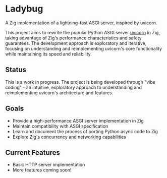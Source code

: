 # Ladybug

A Zig implementation of a lightning-fast ASGI server, inspired by uvicorn.

This project aims to rewrite the popular Python ASGI server [uvicorn](https://github.com/encode/uvicorn) in Zig, taking advantage of Zig's performance characteristics and safety guarantees. The development approach is exploratory and iterative, focusing on understanding and reimplementing uvicorn's core functionality while maintaining its speed and reliability.

## Status

This is a work in progress. The project is being developed through "vibe coding" - an intuitive, exploratory approach to understanding and reimplementing uvicorn's architecture and features.

## Goals

- Provide a high-performance ASGI server implementation in Zig
- Maintain compatibility with ASGI specification
- Learn and document the process of porting Python async code to Zig
- Explore Zig's concurrency and networking capabilities

## Current Features

- Basic HTTP server implementation
- More features coming soon!
